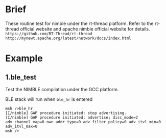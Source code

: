 # Brief
These routine test for nimble under the rt-thread platform.
Refer to the rt-thread official website and apache nimble official website for details.
``https://github.com/RT-Thread/rt-thread``
``http://mynewt.apache.org/latest/network/docs/index.html``

# Example

## 1.ble_test
Test the NIMBLE compilation under the GCC platform.

BLE stack will run when `ble_hr` is entered
```
msh />ble_hr
[I/nimble] GAP procedure initiated: stop advertising.
[I/nimble] GAP procedure initiated: advertise; disc_mode=2 adv_channel_map=0 own_addr_type=0 adv_filter_policy=0 adv_itvl_min=0 adv_itvl_max=0
msh />
```
